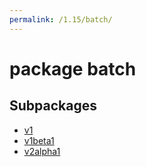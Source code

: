 ```yaml
---
permalink: /1.15/batch/
---
```


# package batch



## Subpackages

* [v1](batch-v1.md)
* [v1beta1](batch-v1beta1.md)
* [v2alpha1](batch-v2alpha1.md)